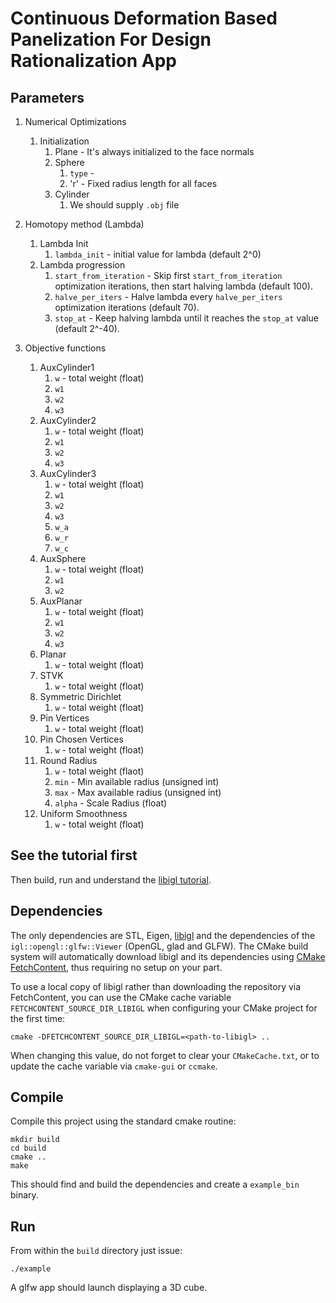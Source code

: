 # Continuous Deformation Based Panelization For Design Rationalization App


## Parameters
1. Numerical Optimizations
    1. Initialization
        1. Plane - It's always initialized to the face normals
        3. Sphere
            1. `type` - 
            2. 'r' - Fixed radius length for all faces
        5. Cylinder
            1. We should supply `.obj` file 

3. Homotopy method (Lambda)
    1. Lambda Init 
        1. `lambda_init` - initial value for lambda (default 2^0)
    1. Lambda progression
        1. `start_from_iteration` - Skip first `start_from_iteration` optimization iterations, then start halving lambda (default 100).
        1. `halve_per_iters` - Halve lambda every `halve_per_iters` optimization iterations (default 70). 
        1. `stop_at` - Keep halving lambda until it reaches the `stop_at` value (default 2^-40).
    

1. Objective functions
    1. AuxCylinder1
        1. `w` - total weight (float)
        1. `w1`
        1. `w2`
        1. `w3`
    1. AuxCylinder2
        1. `w` - total weight (float)
        1. `w1`
        1. `w2`
        1. `w3`
    1. AuxCylinder3
        1. `w` - total weight (float)
        1. `w1`
        1. `w2`
        1. `w3`
        1. `w_a`
        1. `w_r`
        1. `w_c`
    1. AuxSphere
        1. `w` - total weight (float)
        1. `w1`
        1. `w2`
    1. AuxPlanar
        1. `w` - total weight (float)
        1. `w1`
        1. `w2` 
        1. `w3`
    1. Planar
        1. `w` - total weight (float)
    1. STVK
        1. `w` - total weight (float)
    1. Symmetric Dirichlet
        1. `w` - total weight (float)
    1. Pin Vertices
        1. `w` - total weight (float)
    1. Pin Chosen Vertices
        1. `w` - total weight (float)
    1. Round Radius
        1. `w`      - total weight (flaot)
        1. `min`    - Min available radius (unsigned int)
        1. `max`    - Max available radius (unsigned int)
        1. `alpha`  - Scale Radius (float)
    1. Uniform Smoothness
        1. `w`      - total weight (float)
        
        

## See the tutorial first

Then build, run and understand the [libigl
tutorial](http://libigl.github.io/libigl/tutorial/).

## Dependencies

The only dependencies are STL, Eigen, [libigl](http://libigl.github.io/libigl/) and the dependencies
of the `igl::opengl::glfw::Viewer` (OpenGL, glad and GLFW).
The CMake build system will automatically download libigl and its dependencies using
[CMake FetchContent](https://cmake.org/cmake/help/latest/module/FetchContent.html),
thus requiring no setup on your part.

To use a local copy of libigl rather than downloading the repository via FetchContent, you can use
the CMake cache variable `FETCHCONTENT_SOURCE_DIR_LIBIGL` when configuring your CMake project for
the first time:
```
cmake -DFETCHCONTENT_SOURCE_DIR_LIBIGL=<path-to-libigl> ..
```
When changing this value, do not forget to clear your `CMakeCache.txt`, or to update the cache variable
via `cmake-gui` or `ccmake`.

## Compile

Compile this project using the standard cmake routine:

    mkdir build
    cd build
    cmake ..
    make

This should find and build the dependencies and create a `example_bin` binary.

## Run

From within the `build` directory just issue:

    ./example

A glfw app should launch displaying a 3D cube.
